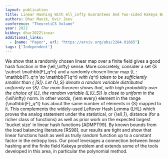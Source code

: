 ```yaml
---
layout: publication
title: Linear Hashing With ell_infty Guarantees And Two-sided Kakeya Bounds
authors: Dhar Manik, Dvir Zeev
conference: "TheoretiCS Volume"
year: 2022
bibkey: dhar2022linear
additional_links:
  - {name: "Paper", url: "https://arxiv.org/abs/2204.01665"}
tags: ['Independent']
---
```

We show that a randomly chosen linear map over a finite field gives a good
hash function in the \{\ell_\infty\} sense. More concretely, consider a set \{S
\subset \mathbb{F}_q^n\} and a randomly chosen linear map \{L : \mathbb{F}_q^n
\to \mathbb{F}_q^t\} with \{q^t\} taken to be sufficiently smaller than \{ |S|\}.
Let \{U_S\} denote a random variable distributed uniformly on \{S\}. Our main
theorem shows that, with high probability over the choice of \{L\}, the random
variable \{L(U_S)\} is close to uniform in the \{\ell_\infty\} norm. In other
words, {\em every} element in the range \{\mathbb{F}_q^t\} has about the same
number of elements in \{S\} mapped to it. This complements the widely-used
Leftover Hash Lemma (LHL) which proves the analog statement under the
statistical, or \{\ell_1\}, distance (for a richer class of functions) as well as
prior work on the expected largest 'bucket size' in linear hash functions
[ADMPT99]. By known bounds from the load balancing literature [RS98], our
results are tight and show that linear functions hash as well as trully random
function up to a constant factor in the entropy loss. Our proof leverages a
connection between linear hashing and the finite field Kakeya problem and
extends some of the tools developed in this area, in particular the polynomial
method.
